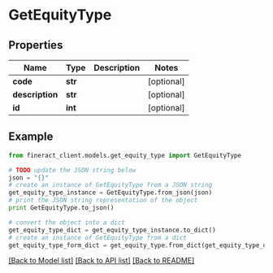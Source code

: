 # GetEquityType


## Properties

Name | Type | Description | Notes
------------ | ------------- | ------------- | -------------
**code** | **str** |  | [optional] 
**description** | **str** |  | [optional] 
**id** | **int** |  | [optional] 

## Example

```python
from fineract_client.models.get_equity_type import GetEquityType

# TODO update the JSON string below
json = "{}"
# create an instance of GetEquityType from a JSON string
get_equity_type_instance = GetEquityType.from_json(json)
# print the JSON string representation of the object
print GetEquityType.to_json()

# convert the object into a dict
get_equity_type_dict = get_equity_type_instance.to_dict()
# create an instance of GetEquityType from a dict
get_equity_type_form_dict = get_equity_type.from_dict(get_equity_type_dict)
```
[[Back to Model list]](../README.md#documentation-for-models) [[Back to API list]](../README.md#documentation-for-api-endpoints) [[Back to README]](../README.md)


